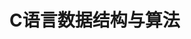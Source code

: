 <!--
 * @Copyright: 版权说明
 * @File name: 文件名
 * @Description: 说明此程序文件的主要功能，与其它模块或函数的接口，输出值、取值范围、含义及参数间的控制、顺序、独立或依赖关系
 * @Author: yangjam
 * @Version: 
 * @Date: 2020-06-06 17:30:10
 * @History: 修改历史列表，每条修改记录应包括修改日期、修改者及修改内容简述
 * @LastEditTime: 2020-06-06 17:30:55
--> 
# C语言数据结构与算法